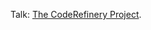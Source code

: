 Talk: [The CodeRefinery Project](http://cicero.xyz/v2/remark/github/coderefinery/talk-intro/master/talk.mkd/).
